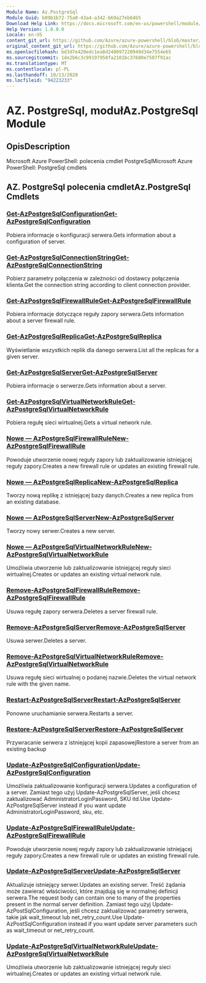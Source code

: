 ```yaml
---
Module Name: Az.PostgreSql
Module Guid: b09b1b72-75a0-43a4-a342-b69a27eb64b5
Download Help Link: https://docs.microsoft.com/en-us/powershell/module/az.postgresql
Help Version: 1.0.0.0
Locale: en-US
content_git_url: https://github.com/Azure/azure-powershell/blob/master/src/PostgreSql/help/Az.PostgreSql.md
original_content_git_url: https://github.com/Azure/azure-powershell/blob/master/src/PostgreSql/help/Az.PostgreSql.md
ms.openlocfilehash: bd3d7e420edc1ea8d240097220949d34e7554e65
ms.sourcegitcommit: 1de2b6c3c99197958fa2101bc37680e7507f91ac
ms.translationtype: MT
ms.contentlocale: pl-PL
ms.lasthandoff: 10/13/2020
ms.locfileid: "94223233"
---
```

# <span data-ttu-id="5b609-101">AZ. PostgreSql, moduł</span><span class="sxs-lookup"><span data-stu-id="5b609-101">Az.PostgreSql Module</span></span>
## <span data-ttu-id="5b609-102">Opis</span><span class="sxs-lookup"><span data-stu-id="5b609-102">Description</span></span>
<span data-ttu-id="5b609-103">Microsoft Azure PowerShell: polecenia cmdlet PostgreSql</span><span class="sxs-lookup"><span data-stu-id="5b609-103">Microsoft Azure PowerShell: PostgreSql cmdlets</span></span>

## <span data-ttu-id="5b609-104">AZ. PostgreSql polecenia cmdlet</span><span class="sxs-lookup"><span data-stu-id="5b609-104">Az.PostgreSql Cmdlets</span></span>
### [<span data-ttu-id="5b609-105">Get-AzPostgreSqlConfiguration</span><span class="sxs-lookup"><span data-stu-id="5b609-105">Get-AzPostgreSqlConfiguration</span></span>](Get-AzPostgreSqlConfiguration.md)
<span data-ttu-id="5b609-106">Pobiera informacje o konfiguracji serwera.</span><span class="sxs-lookup"><span data-stu-id="5b609-106">Gets information about a configuration of server.</span></span>

### [<span data-ttu-id="5b609-107">Get-AzPostgreSqlConnectionString</span><span class="sxs-lookup"><span data-stu-id="5b609-107">Get-AzPostgreSqlConnectionString</span></span>](Get-AzPostgreSqlConnectionString.md)
<span data-ttu-id="5b609-108">Pobierz parametry połączenia w zależności od dostawcy połączenia klienta.</span><span class="sxs-lookup"><span data-stu-id="5b609-108">Get the connection string according to client connection provider.</span></span>

### [<span data-ttu-id="5b609-109">Get-AzPostgreSqlFirewallRule</span><span class="sxs-lookup"><span data-stu-id="5b609-109">Get-AzPostgreSqlFirewallRule</span></span>](Get-AzPostgreSqlFirewallRule.md)
<span data-ttu-id="5b609-110">Pobiera informacje dotyczące reguły zapory serwera.</span><span class="sxs-lookup"><span data-stu-id="5b609-110">Gets information about a server firewall rule.</span></span>

### [<span data-ttu-id="5b609-111">Get-AzPostgreSqlReplica</span><span class="sxs-lookup"><span data-stu-id="5b609-111">Get-AzPostgreSqlReplica</span></span>](Get-AzPostgreSqlReplica.md)
<span data-ttu-id="5b609-112">Wyświetlanie wszystkich replik dla danego serwera.</span><span class="sxs-lookup"><span data-stu-id="5b609-112">List all the replicas for a given server.</span></span>

### [<span data-ttu-id="5b609-113">Get-AzPostgreSqlServer</span><span class="sxs-lookup"><span data-stu-id="5b609-113">Get-AzPostgreSqlServer</span></span>](Get-AzPostgreSqlServer.md)
<span data-ttu-id="5b609-114">Pobiera informacje o serwerze.</span><span class="sxs-lookup"><span data-stu-id="5b609-114">Gets information about a server.</span></span>

### [<span data-ttu-id="5b609-115">Get-AzPostgreSqlVirtualNetworkRule</span><span class="sxs-lookup"><span data-stu-id="5b609-115">Get-AzPostgreSqlVirtualNetworkRule</span></span>](Get-AzPostgreSqlVirtualNetworkRule.md)
<span data-ttu-id="5b609-116">Pobiera regułę sieci wirtualnej.</span><span class="sxs-lookup"><span data-stu-id="5b609-116">Gets a virtual network rule.</span></span>

### [<span data-ttu-id="5b609-117">Nowe — AzPostgreSqlFirewallRule</span><span class="sxs-lookup"><span data-stu-id="5b609-117">New-AzPostgreSqlFirewallRule</span></span>](New-AzPostgreSqlFirewallRule.md)
<span data-ttu-id="5b609-118">Powoduje utworzenie nowej reguły zapory lub zaktualizowanie istniejącej reguły zapory.</span><span class="sxs-lookup"><span data-stu-id="5b609-118">Creates a new firewall rule or updates an existing firewall rule.</span></span>

### [<span data-ttu-id="5b609-119">Nowe — AzPostgreSqlReplica</span><span class="sxs-lookup"><span data-stu-id="5b609-119">New-AzPostgreSqlReplica</span></span>](New-AzPostgreSqlReplica.md)
<span data-ttu-id="5b609-120">Tworzy nową replikę z istniejącej bazy danych.</span><span class="sxs-lookup"><span data-stu-id="5b609-120">Creates a new replica from an existing database.</span></span>

### [<span data-ttu-id="5b609-121">Nowe — AzPostgreSqlServer</span><span class="sxs-lookup"><span data-stu-id="5b609-121">New-AzPostgreSqlServer</span></span>](New-AzPostgreSqlServer.md)
<span data-ttu-id="5b609-122">Tworzy nowy serwer.</span><span class="sxs-lookup"><span data-stu-id="5b609-122">Creates a new server.</span></span>

### [<span data-ttu-id="5b609-123">Nowe — AzPostgreSqlVirtualNetworkRule</span><span class="sxs-lookup"><span data-stu-id="5b609-123">New-AzPostgreSqlVirtualNetworkRule</span></span>](New-AzPostgreSqlVirtualNetworkRule.md)
<span data-ttu-id="5b609-124">Umożliwia utworzenie lub zaktualizowanie istniejącej reguły sieci wirtualnej.</span><span class="sxs-lookup"><span data-stu-id="5b609-124">Creates or updates an existing virtual network rule.</span></span>

### [<span data-ttu-id="5b609-125">Remove-AzPostgreSqlFirewallRule</span><span class="sxs-lookup"><span data-stu-id="5b609-125">Remove-AzPostgreSqlFirewallRule</span></span>](Remove-AzPostgreSqlFirewallRule.md)
<span data-ttu-id="5b609-126">Usuwa regułę zapory serwera.</span><span class="sxs-lookup"><span data-stu-id="5b609-126">Deletes a server firewall rule.</span></span>

### [<span data-ttu-id="5b609-127">Remove-AzPostgreSqlServer</span><span class="sxs-lookup"><span data-stu-id="5b609-127">Remove-AzPostgreSqlServer</span></span>](Remove-AzPostgreSqlServer.md)
<span data-ttu-id="5b609-128">Usuwa serwer.</span><span class="sxs-lookup"><span data-stu-id="5b609-128">Deletes a server.</span></span>

### [<span data-ttu-id="5b609-129">Remove-AzPostgreSqlVirtualNetworkRule</span><span class="sxs-lookup"><span data-stu-id="5b609-129">Remove-AzPostgreSqlVirtualNetworkRule</span></span>](Remove-AzPostgreSqlVirtualNetworkRule.md)
<span data-ttu-id="5b609-130">Usuwa regułę sieci wirtualnej o podanej nazwie.</span><span class="sxs-lookup"><span data-stu-id="5b609-130">Deletes the virtual network rule with the given name.</span></span>

### [<span data-ttu-id="5b609-131">Restart-AzPostgreSqlServer</span><span class="sxs-lookup"><span data-stu-id="5b609-131">Restart-AzPostgreSqlServer</span></span>](Restart-AzPostgreSqlServer.md)
<span data-ttu-id="5b609-132">Ponowne uruchamianie serwera.</span><span class="sxs-lookup"><span data-stu-id="5b609-132">Restarts a server.</span></span>

### [<span data-ttu-id="5b609-133">Restore-AzPostgreSqlServer</span><span class="sxs-lookup"><span data-stu-id="5b609-133">Restore-AzPostgreSqlServer</span></span>](Restore-AzPostgreSqlServer.md)
<span data-ttu-id="5b609-134">Przywracanie serwera z istniejącej kopii zapasowej</span><span class="sxs-lookup"><span data-stu-id="5b609-134">Restore a server from an existing backup</span></span>

### [<span data-ttu-id="5b609-135">Update-AzPostgreSqlConfiguration</span><span class="sxs-lookup"><span data-stu-id="5b609-135">Update-AzPostgreSqlConfiguration</span></span>](Update-AzPostgreSqlConfiguration.md)
<span data-ttu-id="5b609-136">Umożliwia zaktualizowanie konfiguracji serwera.</span><span class="sxs-lookup"><span data-stu-id="5b609-136">Updates a configuration of a server.</span></span>
<span data-ttu-id="5b609-137">Zamiast tego użyj Update-AzPostgreSqlServer, jeśli chcesz zaktualizować AdministratorLoginPassword, SKU itd.</span><span class="sxs-lookup"><span data-stu-id="5b609-137">Use Update-AzPostgreSqlServer instead if you want update AdministratorLoginPassword, sku, etc.</span></span>

### [<span data-ttu-id="5b609-138">Update-AzPostgreSqlFirewallRule</span><span class="sxs-lookup"><span data-stu-id="5b609-138">Update-AzPostgreSqlFirewallRule</span></span>](Update-AzPostgreSqlFirewallRule.md)
<span data-ttu-id="5b609-139">Powoduje utworzenie nowej reguły zapory lub zaktualizowanie istniejącej reguły zapory.</span><span class="sxs-lookup"><span data-stu-id="5b609-139">Creates a new firewall rule or updates an existing firewall rule.</span></span>

### [<span data-ttu-id="5b609-140">Update-AzPostgreSqlServer</span><span class="sxs-lookup"><span data-stu-id="5b609-140">Update-AzPostgreSqlServer</span></span>](Update-AzPostgreSqlServer.md)
<span data-ttu-id="5b609-141">Aktualizuje istniejący serwer.</span><span class="sxs-lookup"><span data-stu-id="5b609-141">Updates an existing server.</span></span>
<span data-ttu-id="5b609-142">Treść żądania może zawierać właściwości, które znajdują się w normalnej definicji serwera.</span><span class="sxs-lookup"><span data-stu-id="5b609-142">The request body can contain one to many of the properties present in the normal server definition.</span></span>
<span data-ttu-id="5b609-143">Zamiast tego użyj Update-AzPostSqlConfiguration, jeśli chcesz zaktualizować parametry serwera, takie jak wait_timeout lub net_retry_count.</span><span class="sxs-lookup"><span data-stu-id="5b609-143">Use Update-AzPostSqlConfiguration instead if you want update server parameters such as wait_timeout or net_retry_count.</span></span>

### [<span data-ttu-id="5b609-144">Update-AzPostgreSqlVirtualNetworkRule</span><span class="sxs-lookup"><span data-stu-id="5b609-144">Update-AzPostgreSqlVirtualNetworkRule</span></span>](Update-AzPostgreSqlVirtualNetworkRule.md)
<span data-ttu-id="5b609-145">Umożliwia utworzenie lub zaktualizowanie istniejącej reguły sieci wirtualnej.</span><span class="sxs-lookup"><span data-stu-id="5b609-145">Creates or updates an existing virtual network rule.</span></span>

